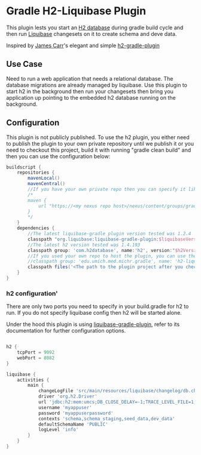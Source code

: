 # Gradle H2-Liquibase Plugin

This plugin lests you start an [H2 database](http://www.h2database.com) during gradle build cycle and then run [Liquibase](http://www.liquibase.org/) changesets on it to create schema and deve data.

Inspired by [James Carr](https://github.com/jamescarr)'s elegant and simple [h2-gradle-plugin](https://github.com/jamescarr/h2-gradle-plugin)

## Use Case

Need to run a web application that needs a relational database. The database migrations are already managed by liquibase. Use this plugin to start h2 in the background then run your changesets then bring you application up pointing to the embedded h2 database running on the background.

## Configuration

This plugin is not publicly published. To use the h2 plugin, you either need to publish the plugin to your own private repository until we publish it or you need to checkout this project, build it with running "gradle clean build" and then you can use the configuration below:

```groovy
buildscript {
    repositories {
        mavenLocal()
        mavenCentral()
        //If you have your own private repo then you can specify it like below
        /*
        maven {
            url "https://<my nexus repo host>/nexus/content/groups/gradle-plugins/"
        }
        */
    }
    dependencies {
    	//The latest liquibase-gradle plugin version tested was 1.2.4
        classpath "org.liquibase:liquibase-gradle-plugin:$liquibaseVersion"
        //The latest h2 version tested was 1.4.193
        classpath group: 'com.h2database', name:'h2', version:"$h2Version"
        //If you used your own repo to host the plugin, you can use the line below
        //classpath group: 'edu.umich.med.michr.gradle', name: 'h2-liquibase-plugin',version: '1.0.0'
        classpath files('<The path to the plugin project after you checked out>/build/libs/h2-liquibase-plugin-1.0.0.jar')
    }
}
```
### h2 configuration'

There are only two ports you need to specify in your build.gradle for h2 to run. If you do not specify liquibase config then h2 will be started alone.

Under the hood this plugin is using [liquibase-gradle-plugin](https://github.com/liquibase/liquibase-gradle-plugin), refer to its documentation for further configuration options.

```groovy

h2 {
	tcpPort = 9092
	webPort = 8082
}

liquibase {
    activities {
        main {
            changeLogFile 'src/main/resources/liquibase/changelog/db.changelog-master.xml'
            driver 'org.h2.Driver'
            url 'jdbc:h2:mem:umcs;DB_CLOSE_DELAY=-1;TRACE_LEVEL_FILE=1;MODE=Oracle'
            username 'myappuser'
            password 'myappuserpassword'
            contexts 'schema,schema_staging,seed_data,dev_data'
            defaultSchemaName 'PUBLIC'
            logLevel 'info'
        }
    }
}

```

